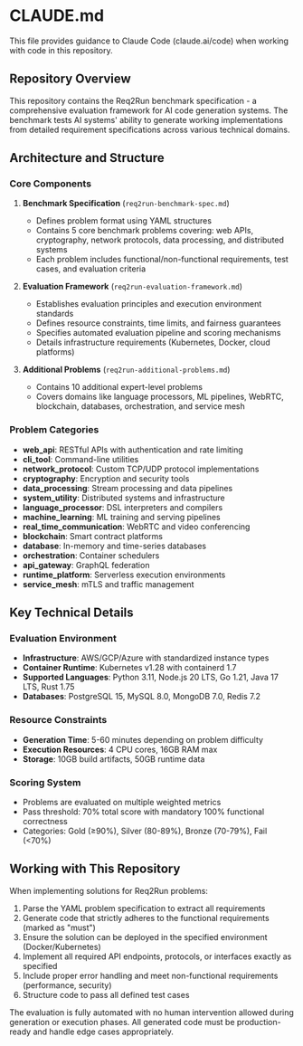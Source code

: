 # CLAUDE.md

This file provides guidance to Claude Code (claude.ai/code) when working with code in this repository.

## Repository Overview

This repository contains the Req2Run benchmark specification - a comprehensive evaluation framework for AI code generation systems. The benchmark tests AI systems' ability to generate working implementations from detailed requirement specifications across various technical domains.

## Architecture and Structure

### Core Components

1. **Benchmark Specification** (`req2run-benchmark-spec.md`)
   - Defines problem format using YAML structures
   - Contains 5 core benchmark problems covering: web APIs, cryptography, network protocols, data processing, and distributed systems
   - Each problem includes functional/non-functional requirements, test cases, and evaluation criteria

2. **Evaluation Framework** (`req2run-evaluation-framework.md`)
   - Establishes evaluation principles and execution environment standards
   - Defines resource constraints, time limits, and fairness guarantees
   - Specifies automated evaluation pipeline and scoring mechanisms
   - Details infrastructure requirements (Kubernetes, Docker, cloud platforms)

3. **Additional Problems** (`req2run-additional-problems.md`)
   - Contains 10 additional expert-level problems
   - Covers domains like language processors, ML pipelines, WebRTC, blockchain, databases, orchestration, and service mesh

### Problem Categories

- **web_api**: RESTful APIs with authentication and rate limiting
- **cli_tool**: Command-line utilities
- **network_protocol**: Custom TCP/UDP protocol implementations  
- **cryptography**: Encryption and security tools
- **data_processing**: Stream processing and data pipelines
- **system_utility**: Distributed systems and infrastructure
- **language_processor**: DSL interpreters and compilers
- **machine_learning**: ML training and serving pipelines
- **real_time_communication**: WebRTC and video conferencing
- **blockchain**: Smart contract platforms
- **database**: In-memory and time-series databases
- **orchestration**: Container schedulers
- **api_gateway**: GraphQL federation
- **runtime_platform**: Serverless execution environments
- **service_mesh**: mTLS and traffic management

## Key Technical Details

### Evaluation Environment
- **Infrastructure**: AWS/GCP/Azure with standardized instance types
- **Container Runtime**: Kubernetes v1.28 with containerd 1.7
- **Supported Languages**: Python 3.11, Node.js 20 LTS, Go 1.21, Java 17 LTS, Rust 1.75
- **Databases**: PostgreSQL 15, MySQL 8.0, MongoDB 7.0, Redis 7.2

### Resource Constraints
- **Generation Time**: 5-60 minutes depending on problem difficulty
- **Execution Resources**: 4 CPU cores, 16GB RAM max
- **Storage**: 10GB build artifacts, 50GB runtime data

### Scoring System
- Problems are evaluated on multiple weighted metrics
- Pass threshold: 70% total score with mandatory 100% functional correctness
- Categories: Gold (≥90%), Silver (80-89%), Bronze (70-79%), Fail (<70%)

## Working with This Repository

When implementing solutions for Req2Run problems:

1. Parse the YAML problem specification to extract all requirements
2. Generate code that strictly adheres to the functional requirements (marked as "must")
3. Ensure the solution can be deployed in the specified environment (Docker/Kubernetes)
4. Implement all required API endpoints, protocols, or interfaces exactly as specified
5. Include proper error handling and meet non-functional requirements (performance, security)
6. Structure code to pass all defined test cases

The evaluation is fully automated with no human intervention allowed during generation or execution phases. All generated code must be production-ready and handle edge cases appropriately.